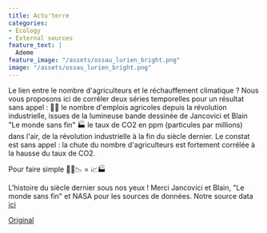 ```yaml
---
title: Actu'terre
categories:
- Ecology
- External sources
feature_text: |
  Ademe
feature_image: "/assets/ossau_lurien_bright.png"
image: "/assets/ossau_lurien_bright.png"
---
```


Le lien entre le nombre d'agriculteurs et le réchauffement climatique ?
Nous vous proposons ici de corréler deux séries temporelles pour un résultat sans appel :
👨‍🌾 le nombre d'emplois agricoles depuis la révolution industrielle, issues de la lumineuse bande dessinée de Jancovici et Blain "Le monde sans fin" 
🏭 le taux de CO2 en ppm (particules par millions) dans l'air, de la révolution industrielle à la fin du siècle dernier.
Le constat est sans appel : la chute du nombre d'agriculteurs est fortement corrélée à la hausse du taux de CO2.
 
Pour faire simple 
👨‍🌾📉 = 📈🏭
 
L'histoire du siècle dernier sous nos yeux !
Merci Jancovici et Blain, "Le monde sans fin" et NASA pour les sources de données.
Notre source data [ici](https://data.giss.nasa.gov/modelforce/ghgases/)


[Original](https://www.linkedin.com/feed/update/urn:li:activity:6876826560339447808/)